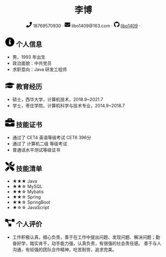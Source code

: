 <center>
     <h1>李博</h1>
     <div>
         <span>
             <img src="assets/phone-solid.svg" width="18px">
             18769570930
         </span>
         ·
         <span>
             <img src="assets/envelope-solid.svg" width="18px">
             libo1409@163.com
         </span>
         ·
         <span>
             <img src="assets/github-brands.svg" width="18px">
             <a href="https://github.com/libo1409">libo1409</a>
         </span>
         ·
<!--          <span>
             <img src="assets/rss-solid.svg" width="18px">
             <a href="#">My Blog</a>
         </span> -->
     </div>
 </center>

 ## <img src="assets/info-circle-solid.svg" width="30px"> 个人信息 

 - 男，1993 年出生
 - 政治面貌：中共党员
 - 求职意向：Java 研发工程师
 
## <img src="assets/graduation-cap-solid.svg" width="30px"> 教育经历

- 硕士，西华大学，计算机技术，2018.9~2021.7
- 学士，枣庄学院，计算机科学与技术专业，2014.9~2018.7

## <img src="assets/briefcase-solid.svg" width="30px"> 技能证书

- 通过了 CET4 英语等级考试 CET6 396分
- 通过了 计算机二级 等级考试
- 普通话水平测试等级证书

## <img src="assets/tools-solid.svg" width="30px"> 技能清单

- ★★★ Java
- ★★☆ MySQL
- ★★☆ Mybatis
- ★★☆ Spring
- ★★☆ SpringBoot
- ★☆☆ JavaScript

## <img src="assets/project-diagram-solid.svg" width="30px"> 个人评价

- 工作积极认真，细心负责，善于在工作中提出问题、发现问题、解决问题；勤奋好学，踏实肯干，动手能力强，认真负责，有很强的社会责任感。
善于与人沟通，有较强的团队合作精神，吃苦耐劳，追求完美。

  
